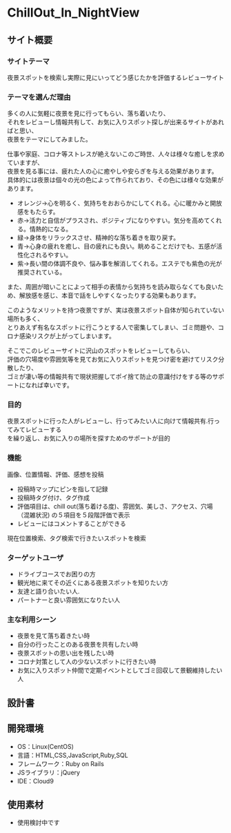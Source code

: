 # ChillOut_In_NightView

## サイト概要



### サイトテーマ
夜景スポットを検索し実際に見にいってどう感じたかを評価するレビューサイト

### テーマを選んだ理由
多くの人に気軽に夜景を見に行ってもらい、落ち着いたり、<br/>
それをレビューし情報共有して、お気に入りスポット探しが出来るサイトがあればと思い、<br/>
夜景をテーマにしてみました。

仕事や家庭、コロナ等ストレスが絶えないこのご時世、人々は様々な癒しを求めていますが、<br/>
夜景を見る事には、疲れた人の心に癒やしや安らぎを与える効果があります。<br/>
具体的には夜景は個々の光の色によって作られており、その色には様々な効果があります。
- オレンジ->心を明るく、気持ちをおおらかにしてくれる。心に暖かみと開放感をもたらす。
- 赤->活力と自信がプラスされ、ポジティブになりやすい。気分を高めてくれる。情熱的になる。
- 緑->身体をリラックスさせ、精神的な落ち着きを取り戻す。
- 青->心身の疲れを癒し、目の疲れにも良い。眺めることだけでも、五感が活性化されるやすい。
- 紫->長い間の体調不良や、悩み事を解消してくれる。エステでも紫色の光が推奨されている。

また、周囲が暗いことによって相手の表情から気持ちを読み取らなくても良いため、解放感を感じ、本音で話をしやすくなったりする効果もあります。

このようなメリットを持つ夜景ですが、実は夜景スポット自体が知られていない場所も多く、<br/>
とりあえず有名なスポットに行こうとする人で密集してしまい、ゴミ問題や、コロナ感染リスクが上がってしまいます。

そこでこのレビューサイトに沢山のスポットをレビューしてもらい、<br/>
評価の穴場度や雰囲気等を見てお気に入りスポットを見つけ密を避けてリスク分散したり、<br/>
ゴミが凄い等の情報共有で現状把握してポイ捨て防止の意識付けをする等のサポートになれば幸いです。

### 目的
夜景スポットに行った人がレビューし、行ってみたい人に向けて情報共有.行ってみてレビューする<br/>
を繰り返し、お気に入りの場所を探すためのサポートが目的

### 機能
 画像、位置情報、評価、感想を投稿
 - 投稿時マップにピンを指して記録
 - 投稿時タグ付け、タグ作成
 - 評価項目は、chill out(落ち着ける度)、雰囲気、美しさ、アクセス、穴場（混雑状況)
 の５項目を５段階評価で表示
 - レビューにはコメントすることができる

 現在位置検索、タグ検索で行きたいスポットを検索


### ターゲットユーザ
- ドライブコースでお困りの方
- 観光地に来てその近くにある夜景スポットを知りたい方
- 友達と語り合いたい人.
- パートナーと良い雰囲気になりたい人

### 主な利用シーン
- 夜景を見て落ち着きたい時
- 自分の行ったことのある夜景を共有したい時
- 夜景スポットの思い出を残したい時
- コロナ対策として人の少ないスポットに行きたい時
- お気に入りスポット仲間で定期イベントとしてゴミ回収して景観維持したい人


## 設計書


## 開発環境
- OS：Linux(CentOS)
- 言語：HTML,CSS,JavaScript,Ruby,SQL
- フレームワーク：Ruby on Rails
- JSライブラリ：jQuery
- IDE：Cloud9

## 使用素材
- 使用検討中です